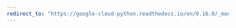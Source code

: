 ```yaml
---
redirect_to: "https://google-cloud-python.readthedocs.io/en/0.16.0/_modules/gcloud/bigtable/column_family.html"
---
```


